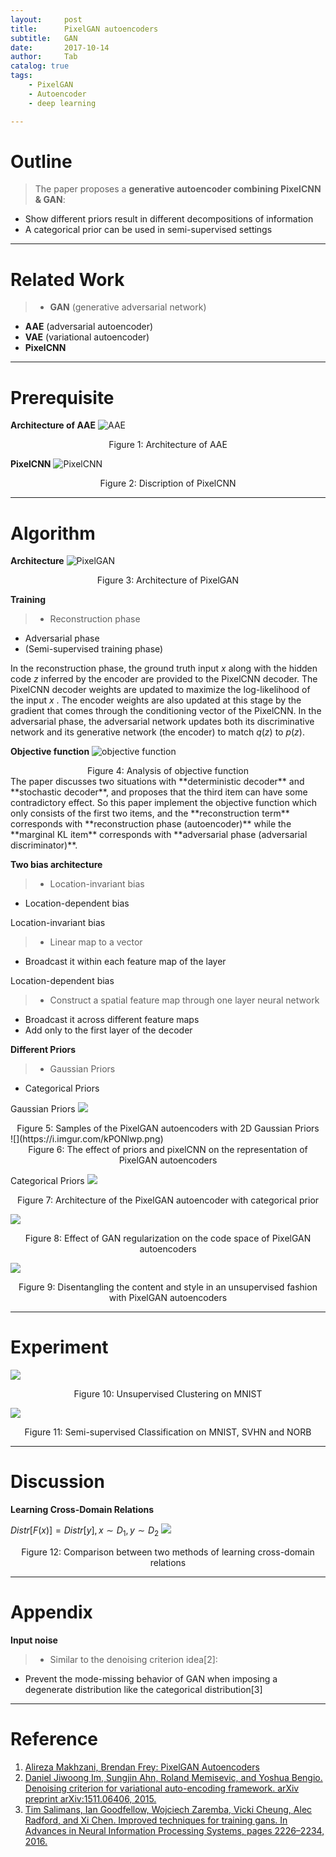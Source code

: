 ```yaml
---
layout:     post
title:      PixelGAN autoencoders
subtitle:   GAN
date:       2017-10-14
author:     Tab
catalog: true
tags:
    - PixelGAN
    - Autoencoder
    - deep learning

---
```


# Outline
> The paper proposes a **generative autoencoder combining PixelCNN & GAN**:
- Show different priors result in different decompositions of information
- A categorical prior can be used in semi-supervised settings

---

# Related Work
>- **GAN** (generative adversarial network)
- **AAE** (adversarial autoencoder)
- **VAE** (variational autoencoder)
- **PixelCNN**

---

# Prerequisite
**Architecture of AAE**
![AAE](https://i.imgur.com/vOYa16D.png)
<center>Figure 1: Architecture of AAE</center>

**PixelCNN**
![PixelCNN](https://i.imgur.com/O6IxkeL.png)
<center>Figure 2: Discription of PixelCNN</center>

---

# Algorithm
**Architecture**
![PixelGAN](https://i.imgur.com/wBNCsiK.png)
<center>Figure 3: Architecture of PixelGAN</center>

**Training**
>- Reconstruction phase
- Adversarial phase
- (Semi-supervised training phase)

In the reconstruction phase, the ground truth input $x$ along with the hidden code $z$ inferred by the encoder are provided to the PixelCNN decoder. The PixelCNN decoder weights are updated to maximize the log-likelihood of the input $x$ . The encoder weights are also updated at this stage by the gradient that comes through the conditioning vector of the PixelCNN. In the adversarial phase, the adversarial network updates both its discriminative network and its generative network (the encoder) to match $q(z)$ to $p(z)$.

**Objective function**
![objective function](https://i.imgur.com/XCO4ah6.png)
<center>Figure 4: Analysis of objective function</center>
The paper discusses two situations with **deterministic decoder** and **stochastic decoder**, and proposes that the third item can have some contradictory effect. So this paper implement the objective function which only consists of the first two items, and the **reconstruction term** corresponds with **reconstruction phase (autoencoder)** while the **marginal KL item** corresponds with **adversarial phase (adversarial discriminator)**.

**Two bias architecture**
>- Location-invariant bias
- Location-dependent bias

Location-invariant bias
>- Linear map to a vector
- Broadcast it within each feature map of the layer

Location-dependent bias
>- Construct a spatial feature map through one layer neural network
- Broadcast it across different feature maps
- Add only to the first layer of the decoder

**Different Priors**
>- Gaussian Priors
- Categorical Priors

Gaussian Priors
![](https://i.imgur.com/wla7hkT.png)
<center>Figure 5: Samples of the PixelGAN autoencoders with 2D Gaussian Priors</center>
![](https://i.imgur.com/kPONlwp.png)
<center>Figure 6: The effect of priors and pixelCNN on the representation of PixelGAN autoencoders</center>

Categorical Priors
![](https://i.imgur.com/2zjuXMW.png)
<center>Figure 7: Architecture of the PixelGAN autoencoder with categorical prior</center>

![](https://i.imgur.com/nac9dN7.png)
<center>Figure 8: Effect of GAN regularization on the code space of PixelGAN autoencoders</center>

![](https://i.imgur.com/Qootvyq.png)
<center>Figure 9: Disentangling the content and style in an unsupervised fashion with PixelGAN autoencoders</center>

---
# Experiment
![](https://i.imgur.com/DyksKUT.png)
<center>Figure 10: Unsupervised Clustering on MNIST</center>

![](https://i.imgur.com/mOKctfL.png)
<center>Figure 11: Semi-supervised Classification on MNIST, SVHN and NORB</center>

---
# Discussion
**Learning Cross-Domain Relations**

$Distr[F(x)] = Distr[y], x\sim D_1, y\sim D_2$
![](https://i.imgur.com/QVq2Co6.png)
<center>Figure 12: Comparison between two methods of learning cross-domain relations</center>

---
# Appendix
**Input noise**
>- Similar to the denoising criterion idea[2]:
- Prevent the mode-missing behavior of GAN when imposing a degenerate distribution like the categorical distribution[3]

---
# Reference
1. [Alireza Makhzani, Brendan Frey: PixelGAN Autoencoders](https://arxiv.org/pdf/1706.00531.pdf)
2. [Daniel Jiwoong Im, Sungjin Ahn, Roland Memisevic, and Yoshua Bengio. Denoising criterion for variational auto-encoding framework. arXiv preprint arXiv:1511.06406, 2015.](https://arxiv.org/pdf/1511.06406.pdf)
3. [Tim Salimans, Ian Goodfellow, Wojciech Zaremba, Vicki Cheung, Alec Radford, and Xi Chen. Improved techniques for training gans. In Advances in Neural Information Processing Systems, pages 2226–2234, 2016.](https://arxiv.org/pdf/1606.03498.pdf)